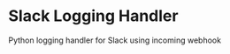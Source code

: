 Slack Logging Handler
=====================

Python logging handler for Slack using incoming webhook
